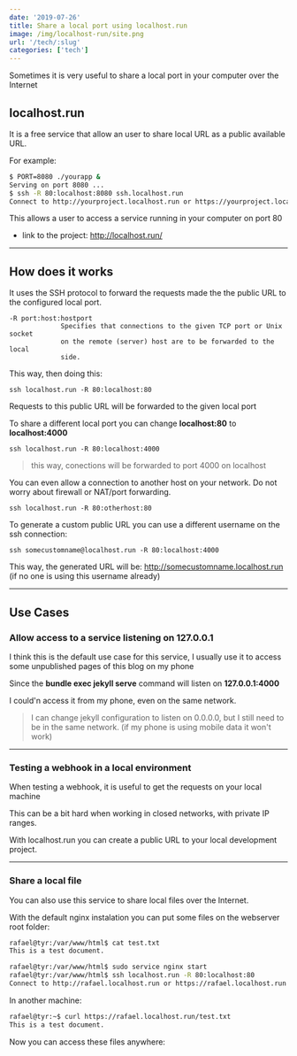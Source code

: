 ```yaml
---
date: '2019-07-26'
title: Share a local port using localhost.run
image: /img/localhost-run/site.png
url: '/tech/:slug'
categories: ['tech']
---
```


Sometimes it is very useful to share a local port in your computer over the Internet

<!--more-->

## localhost.run

It is a free service that allow an user to share local URL as a public available URL.

For example:

```bash
$ PORT=8080 ./yourapp &
Serving on port 8080 ...
$ ssh -R 80:localhost:8080 ssh.localhost.run
Connect to http://yourproject.localhost.run or https://yourproject.localhost.run
```

This allows a user to access a service running in your computer on port 80

 - link to the project: http://localhost.run/

* * *

## How does it works

It uses the SSH protocol to forward the requests made the the public URL to the configured local port.


```
-R port:host:hostport
             Specifies that connections to the given TCP port or Unix socket
             on the remote (server) host are to be forwarded to the local
             side.
```

This way, then doing this:

`ssh localhost.run -R 80:localhost:80`

Requests to this public URL will be forwarded to the given local port


<script type="text/javascript" src="https://asciinema.org/a/260271.js" id="asciicast-260271" async="async"></script>


To share a different local port you can change **localhost:80** to **localhost:4000**

`ssh localhost.run -R 80:localhost:4000`

> this way, conections will be forwarded to port 4000 on localhost


You can even allow a connection to another host on your network. Do not worry about firewall or NAT/port forwarding.

`ssh localhost.run -R 80:otherhost:80`


To generate a custom public URL you can use a different username on the ssh connection:

`ssh somecustomname@localhost.run -R 80:localhost:4000`

This way, the generated URL will be: http://somecustomname.localhost.run (if no one is using this username already)

* * *

## Use Cases

### Allow access to a service listening on 127.0.0.1

I think this is the default use case for this service,
I usually use it to access some unpublished pages of this blog on my phone

Since the **bundle exec jekyll serve** command will listen on **127.0.0.1:4000**

I could'n access it from my phone, even on the same network.

> I can change jekyll configuration to listen on 0.0.0.0, but I still need to be in the same network. (if my phone is using mobile data it won't work)

* * *

### Testing a webhook in a local environment 

When testing a webhook, it is useful to get the requests on your local machine

This can be a bit hard when working in closed networks, with private IP ranges.

With localhost.run you can create a public URL to your local development project.

* * *

### Share a local file


You can also use this service to share local files over the Internet.

With the default nginx instalation you can put some files on the webserver root folder:

```bash
rafael@tyr:/var/www/html$ cat test.txt 
This is a test document.

rafael@tyr:/var/www/html$ sudo service nginx start 
rafael@tyr:/var/www/html$ ssh localhost.run -R 80:localhost:80 
Connect to http://rafael.localhost.run or https://rafael.localhost.run
```

In another machine:

```bash
rafael@tyr:~$ curl https://rafael.localhost.run/test.txt
This is a test document.
```

Now you can access these files anywhere:


